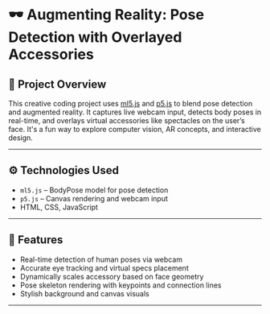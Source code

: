 # 🕶️ Augmenting Reality: Pose Detection with Overlayed Accessories

## 📌 Project Overview
This creative coding project uses [ml5.js](https://ml5js.org) and [p5.js](https://p5js.org) to blend pose detection and augmented reality. It captures live webcam input, detects body poses in real-time, and overlays virtual accessories like spectacles on the user’s face. It's a fun way to explore computer vision, AR concepts, and interactive design.

---

## ⚙️ Technologies Used
- `ml5.js` – BodyPose model for pose detection
- `p5.js` – Canvas rendering and webcam input
- HTML, CSS, JavaScript

---

## 🧠 Features
- Real-time detection of human poses via webcam
- Accurate eye tracking and virtual specs placement
- Dynamically scales accessory based on face geometry
- Pose skeleton rendering with keypoints and connection lines
- Stylish background and canvas visuals

---

